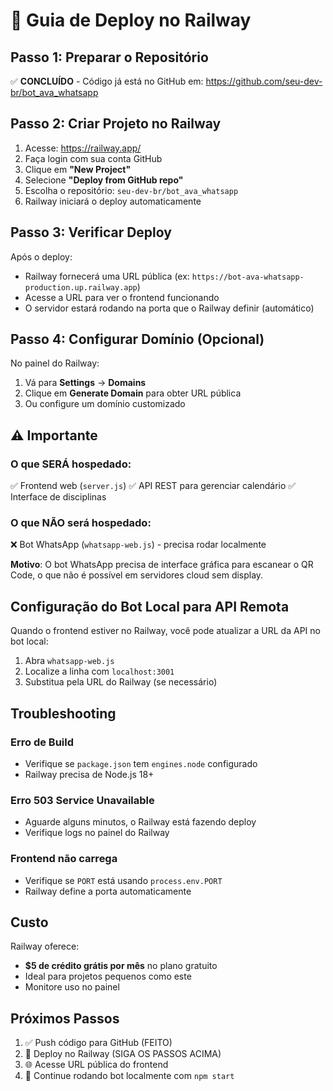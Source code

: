# 🚂 Guia de Deploy no Railway

## Passo 1: Preparar o Repositório
✅ **CONCLUÍDO** - Código já está no GitHub em: https://github.com/seu-dev-br/bot_ava_whatsapp

## Passo 2: Criar Projeto no Railway

1. Acesse: https://railway.app/
2. Faça login com sua conta GitHub
3. Clique em **"New Project"**
4. Selecione **"Deploy from GitHub repo"**
5. Escolha o repositório: `seu-dev-br/bot_ava_whatsapp`
6. Railway iniciará o deploy automaticamente

## Passo 3: Verificar Deploy

Após o deploy:
- Railway fornecerá uma URL pública (ex: `https://bot-ava-whatsapp-production.up.railway.app`)
- Acesse a URL para ver o frontend funcionando
- O servidor estará rodando na porta que o Railway definir (automático)

## Passo 4: Configurar Domínio (Opcional)

No painel do Railway:
1. Vá para **Settings** → **Domains**
2. Clique em **Generate Domain** para obter URL pública
3. Ou configure um domínio customizado

## ⚠️ Importante

### O que SERÁ hospedado:
✅ Frontend web (`server.js`)
✅ API REST para gerenciar calendário
✅ Interface de disciplinas

### O que NÃO será hospedado:
❌ Bot WhatsApp (`whatsapp-web.js`) - precisa rodar localmente

**Motivo**: O bot WhatsApp precisa de interface gráfica para escanear o QR Code, o que não é possível em servidores cloud sem display.

## Configuração do Bot Local para API Remota

Quando o frontend estiver no Railway, você pode atualizar a URL da API no bot local:

1. Abra `whatsapp-web.js`
2. Localize a linha com `localhost:3001`
3. Substitua pela URL do Railway (se necessário)

## Troubleshooting

### Erro de Build
- Verifique se `package.json` tem `engines.node` configurado
- Railway precisa de Node.js 18+

### Erro 503 Service Unavailable
- Aguarde alguns minutos, o Railway está fazendo deploy
- Verifique logs no painel do Railway

### Frontend não carrega
- Verifique se `PORT` está usando `process.env.PORT`
- Railway define a porta automaticamente

## Custo

Railway oferece:
- **$5 de crédito grátis por mês** no plano gratuito
- Ideal para projetos pequenos como este
- Monitore uso no painel

## Próximos Passos

1. ✅ Push código para GitHub (FEITO)
2. 🚀 Deploy no Railway (SIGA OS PASSOS ACIMA)
3. 🌐 Acesse URL pública do frontend
4. 🤖 Continue rodando bot localmente com `npm start`
